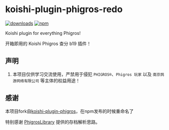 # koishi-plugin-phigros-redo

[![downloads](https://img.shields.io/npm/dm/koishi-plugin-phigros-redo?style=flat-square)](https://www.npmjs.com/package/koishi-plugin-phigros)
[![npm](https://img.shields.io/npm/v/koishi-plugin-phigros-redo?style=flat-square)](https://www.npmjs.com/package/koishi-plugin-phigros)

Koishi plugin for everything Phigros!

开箱即用的 Koishi Phigros 查分 b19 插件！

## 声明
1. 本项目仅供学习交流使用，严禁用于侵犯 `PHIGROS®`、`Phigros 玩家` 以及 `南京鸽游网络有限公司` 等主体的权益用途！

## 感谢
本项目fork自[koishi-plugin-phigros](https://github.com/koishijs/koishi-plugin-phigros/)，在npm发布的时候重命名了

特别感谢 [PhigrosLibrary](https://github.com/7aGiven/PhigrosLibrary/) 提供的存档解析思路。
